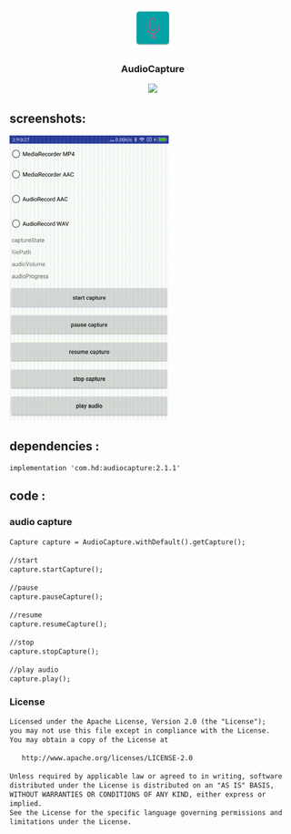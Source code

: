 <p align="center">
	<img width="72" height="72" src="art/ic_launcher-web.png"/>
</p>
<h3 align="center">AudioCapture</h3>
<p align="center">
<a href="" target="_blank"><img src="https://img.shields.io/badge/release-v2.1.1-blue.svg"></img></a>
</p>

## screenshots:

<img src="art/capture-gif.gif" width="280px" height="500px"/> 

## dependencies :

```
implementation 'com.hd:audiocapture:2.1.1'
```

## code :

### audio capture

```
Capture capture = AudioCapture.withDefault().getCapture();

//start 
capture.startCapture();

//pause 
capture.pauseCapture();

//resume 
capture.resumeCapture();

//stop 
capture.stopCapture();

//play audio 
capture.play();
```


### License

    Licensed under the Apache License, Version 2.0 (the "License");
    you may not use this file except in compliance with the License.
    You may obtain a copy of the License at

       http://www.apache.org/licenses/LICENSE-2.0

    Unless required by applicable law or agreed to in writing, software
    distributed under the License is distributed on an "AS IS" BASIS,
    WITHOUT WARRANTIES OR CONDITIONS OF ANY KIND, either express or implied.
    See the License for the specific language governing permissions and
    limitations under the License.
